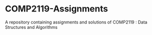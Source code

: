 # COMP2119-Assignments

A repository containing assignments and solutions of COMP2119 : Data Structures and Algorithms 
